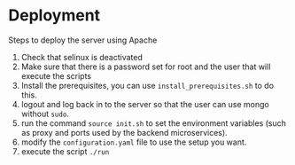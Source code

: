 # Deployment

Steps to deploy the server using Apache

1. Check that selinux is deactivated
2. Make sure that there is a password set for root and the user that will execute the scripts
3. Install the prerequisites, you can use `install_prerequisites.sh` to do this.
4. logout and log back in to the server so that the user can use mongo without `sudo`.
5. run the command `source init.sh` to set the environment variables (such as proxy and ports used by the backend microservices).
6. modify the `configuration.yaml` file to use the setup you want.
7. execute the script `./run`
